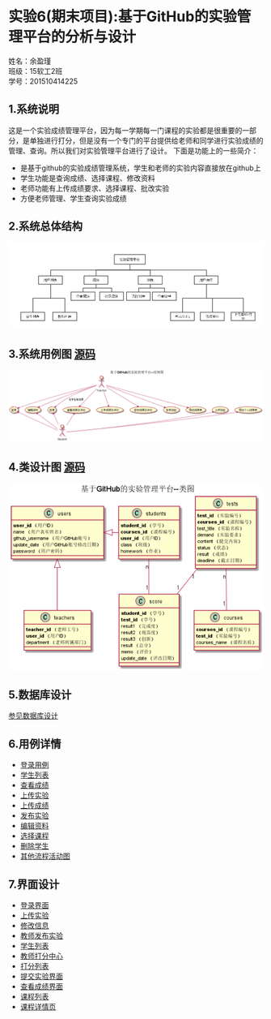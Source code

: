 # 实验6(期末项目):基于GitHub的实验管理平台的分析与设计
姓名：余盈瑾<br>
班级：15软工2班<br>
学号：201510414225<br>

## 1.系统说明
这是一个实验成绩管理平台，因为每一学期每一门课程的实验都是很重要的一部分，是单独进行打分，但是没有一个专门的平台提供给老师和同学进行实验成绩的管理、查询。所以我们对实验管理平台进行了设计。
下面是功能上的一些简介：
- 是基于github的实验成绩管理系统，学生和老师的实验内容直接放在github上
- 学生功能是查询成绩、选择课程、修改资料
- 老师功能有上传成绩要求、选择课程、批改实验
- 方便老师管理、学生查询实验成绩

## 2.系统总体结构
![](pics/系统结构图.png)

## 3.系统用例图 [源码](puml/用例图.puml)
![](pics/用例图.png)

## 4.类设计图 [源码](puml/类图.puml)
![](pics/类图.png)

## 5.数据库设计 
[参见数据库设计](数据库设计.md)

## 6.用例详情
- [登录用例](用例/登录.md)
- [学生列表](用例/学生列表用例.md)
- [查看成绩](用例/查看成绩.md)
- [上传实验](用例/上传实验.md)
- [上传成绩](用例/上传成绩.md)
- [发布实验](用例/发布实验.md)
- [编辑资料](用例/用户编辑资料.md)
- [选择课程](用例/选择课程.md)
- [删除学生](用例/删除学生.md)
- [其他流程活动图](用例/其他活动图.md)

## 7.界面设计
- [登录界面](https://Fhinee.github.io/is_analysis/test6/ui/home.html)
- [上传实验](https://Fhinee.github.io/is_analysis/test6/ui/上传实验.html)
- [修改信息](https://Fhinee.github.io/is_analysis/test6/ui/修改信息.html)
- [教师发布实验](https://Fhinee.github.io/is_analysis/test6/ui/发布实验.html)
- [学生列表](https://Fhinee.github.io/is_analysis/test6/ui/学生列表.html)
- [教师打分中心](https://Fhinee.github.io/is_analysis/test6/ui/打分中心.html)
- [打分列表](https://Fhinee.github.io/is_analysis/test6/ui/打分列表.html)
- [提交实验界面](https://Fhinee.github.io/is_analysis/test6/ui/提交界面.html)
- [查看成绩界面](https://Fhinee.github.io/is_analysis/test6/ui/查看成绩.html)
- [课程列表](https://Fhinee.github.io/is_analysis/test6/ui/课程列表.html)
- [课程详情页](https://Fhinee.github.io/is_analysis/test6/ui/课程详情页.html)

